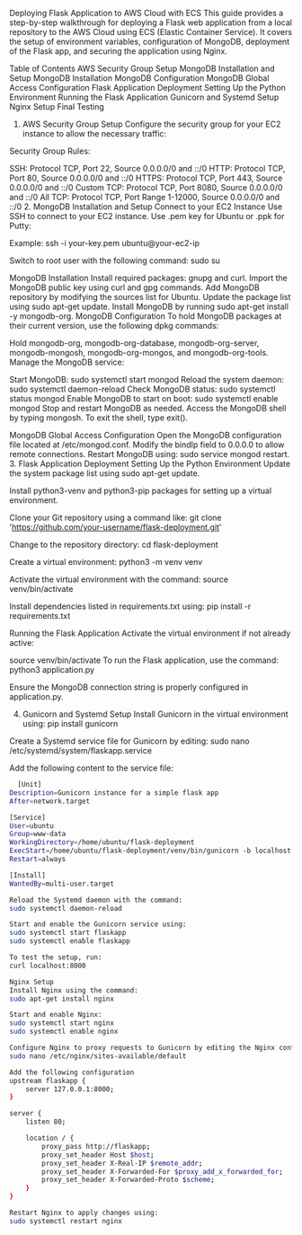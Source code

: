 Deploying Flask Application to AWS Cloud with ECS
This guide provides a step-by-step walkthrough for deploying a Flask web application from a local repository to the AWS Cloud using ECS (Elastic Container Service). It covers the setup of environment variables, configuration of MongoDB, deployment of the Flask app, and securing the application using Nginx.

Table of Contents
AWS Security Group Setup
MongoDB Installation and Setup
MongoDB Installation
MongoDB Configuration
MongoDB Global Access Configuration
Flask Application Deployment
Setting Up the Python Environment
Running the Flask Application
Gunicorn and Systemd Setup
Nginx Setup
Final Testing
1. AWS Security Group Setup
Configure the security group for your EC2 instance to allow the necessary traffic:

Security Group Rules:

SSH: Protocol TCP, Port 22, Source 0.0.0.0/0 and ::/0
HTTP: Protocol TCP, Port 80, Source 0.0.0.0/0 and ::/0
HTTPS: Protocol TCP, Port 443, Source 0.0.0.0/0 and ::/0
Custom TCP: Protocol TCP, Port 8080, Source 0.0.0.0/0 and ::/0
All TCP: Protocol TCP, Port Range 1-12000, Source 0.0.0.0/0 and ::/0
2. MongoDB Installation and Setup
Connect to your EC2 Instance
Use SSH to connect to your EC2 instance. Use .pem key for Ubuntu or .ppk for Putty:

Example:
ssh -i your-key.pem ubuntu@your-ec2-ip

Switch to root user with the following command:
sudo su

MongoDB Installation
Install required packages: gnupg and curl.
Import the MongoDB public key using curl and gpg commands.
Add MongoDB repository by modifying the sources list for Ubuntu.
Update the package list using sudo apt-get update.
Install MongoDB by running sudo apt-get install -y mongodb-org.
MongoDB Configuration
To hold MongoDB packages at their current version, use the following dpkg commands:

Hold mongodb-org, mongodb-org-database, mongodb-org-server, mongodb-mongosh, mongodb-org-mongos, and mongodb-org-tools.
Manage the MongoDB service:

Start MongoDB: sudo systemctl start mongod
Reload the system daemon: sudo systemctl daemon-reload
Check MongoDB status: sudo systemctl status mongod
Enable MongoDB to start on boot: sudo systemctl enable mongod
Stop and restart MongoDB as needed.
Access the MongoDB shell by typing mongosh. To exit the shell, type exit().

MongoDB Global Access Configuration
Open the MongoDB configuration file located at /etc/mongod.conf.
Modify the bindIp field to 0.0.0.0 to allow remote connections.
Restart MongoDB using: sudo service mongod restart.
3. Flask Application Deployment
Setting Up the Python Environment
Update the system package list using sudo apt-get update.

Install python3-venv and python3-pip packages for setting up a virtual environment.

Clone your Git repository using a command like:
git clone 'https://github.com/your-username/flask-deployment.git'

Change to the repository directory:
cd flask-deployment

Create a virtual environment:
python3 -m venv venv

Activate the virtual environment with the command:
source venv/bin/activate

Install dependencies listed in requirements.txt using:
pip install -r requirements.txt

Running the Flask Application
Activate the virtual environment if not already active:

source venv/bin/activate
To run the Flask application, use the command:
python3 application.py

Ensure the MongoDB connection string is properly configured in application.py.

4. Gunicorn and Systemd Setup
Install Gunicorn in the virtual environment using:
pip install gunicorn

Create a Systemd service file for Gunicorn by editing:
sudo nano /etc/systemd/system/flaskapp.service

Add the following content to the service file:
```bash
  [Unit]
Description=Gunicorn instance for a simple flask app
After=network.target

[Service]
User=ubuntu
Group=www-data
WorkingDirectory=/home/ubuntu/flask-deployment
ExecStart=/home/ubuntu/flask-deployment/venv/bin/gunicorn -b localhost:8000 application:application
Restart=always

[Install]
WantedBy=multi-user.target

Reload the Systemd daemon with the command:
sudo systemctl daemon-reload

Start and enable the Gunicorn service using:
sudo systemctl start flaskapp
sudo systemctl enable flaskapp

To test the setup, run:
curl localhost:8000

Nginx Setup
Install Nginx using the command:
sudo apt-get install nginx

Start and enable Nginx:
sudo systemctl start nginx
sudo systemctl enable nginx

Configure Nginx to proxy requests to Gunicorn by editing the Nginx configuration file:
sudo nano /etc/nginx/sites-available/default

Add the following configuration
upstream flaskapp {
    server 127.0.0.1:8000;
}

server {
    listen 80;

    location / {
        proxy_pass http://flaskapp;
        proxy_set_header Host $host;
        proxy_set_header X-Real-IP $remote_addr;
        proxy_set_header X-Forwarded-For $proxy_add_x_forwarded_for;
        proxy_set_header X-Forwarded-Proto $scheme;
    }
}

Restart Nginx to apply changes using:
sudo systemctl restart nginx
